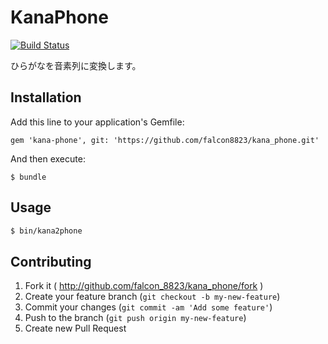 # KanaPhone

[![Build Status](https://travis-ci.org/falcon8823/kana_phone.png?branch=master)](https://travis-ci.org/falcon8823/kana_phone)

ひらがなを音素列に変換します。

## Installation

Add this line to your application's Gemfile:

    gem 'kana-phone', git: 'https://github.com/falcon8823/kana_phone.git'

And then execute:

    $ bundle

## Usage

```bash
$ bin/kana2phone
```

## Contributing

1. Fork it ( http://github.com/falcon_8823/kana_phone/fork )
2. Create your feature branch (`git checkout -b my-new-feature`)
3. Commit your changes (`git commit -am 'Add some feature'`)
4. Push to the branch (`git push origin my-new-feature`)
5. Create new Pull Request
